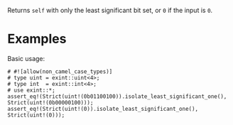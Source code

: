 Returns `self` with only the least significant bit set, or `0` if the input is `0`.

# Examples

Basic usage:

```
# #![allow(non_camel_case_types)]
# type uint = exint::uint<4>;
# type int  = exint::int<4>;
# use exint::*;
assert_eq!(Strict(uint!(0b01100100)).isolate_least_significant_one(), Strict(uint!(0b00000100)));
assert_eq!(Strict(uint!(0)).isolate_least_significant_one(), Strict(uint!(0)));
```
